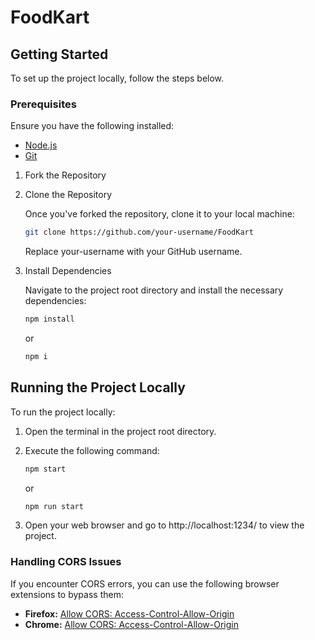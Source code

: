 # FoodKart

## Getting Started

To set up the project locally, follow the steps below.

### Prerequisites

Ensure you have the following installed:

- [Node.js](https://nodejs.org/en/download/)
- [Git](https://git-scm.com/downloads)

1. Fork the Repository

2. Clone the Repository

   Once you've forked the repository, clone it to your local machine:

   ```bash
   git clone https://github.com/your-username/FoodKart
   ```

   Replace your-username with your GitHub username.

3. Install Dependencies

   Navigate to the project root directory and install the necessary dependencies:

   ```bash
   npm install
   ```

   or

   ```bash
   npm i
   ```

## Running the Project Locally

To run the project locally:

1. Open the terminal in the project root directory.
2. Execute the following command:

   ```bash
   npm start
   ```

   or

   ```bash
   npm run start
   ```

3. Open your web browser and go to http://localhost:1234/ to view the project.

### Handling CORS Issues

If you encounter CORS errors, you can use the following browser extensions to bypass them:

- **Firefox:** [Allow CORS: Access-Control-Allow-Origin](https://addons.mozilla.org/en-US/firefox/addon/access-control-allow-origin/?utm_source=addons.mozilla.org&utm_medium=referral&utm_content=search)
- **Chrome:** [Allow CORS: Access-Control-Allow-Origin](https://chromewebstore.google.com/detail/allow-cors-access-control/lhobafahddgcelffkeicbaginigeejlf?hl=en-GB&utm_source=ext_sidebar)
